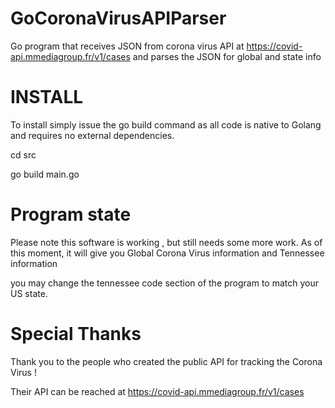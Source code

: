 # GoCoronaVirusAPIParser
Go program that receives JSON from corona virus API at https://covid-api.mmediagroup.fr/v1/cases and parses the JSON for global and state info

# INSTALL
To install simply issue the go build command as all code is native to Golang and requires no
external dependencies.

cd src

go build main.go

# Program state
Please note this software is working , but still needs some more work.
As of this moment, it will give you Global Corona Virus information and Tennessee information

you may change the tennessee code section of the program to match your US state.


# Special Thanks
Thank you to the people who created the public API for tracking the Corona Virus !

Their API can be reached at https://covid-api.mmediagroup.fr/v1/cases
